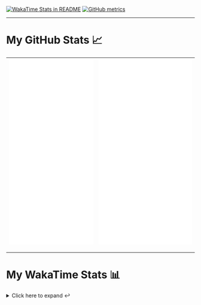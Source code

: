 [![WakaTime Stats in README](https://github.com/LOsioChico/LOsioChico/actions/workflows/waka.yml/badge.svg)](https://github.com/LOsioChico/LOsioChico/actions/workflows/waka.yml) [![GitHub metrics](https://github.com/LOsioChico/LOsioChico/actions/workflows/metrics.yml/badge.svg)](https://github.com/LOsioChico/LOsioChico/actions/workflows/metrics.yml)

---

# My GitHub Stats 📈

| ![](./assets/metrics.svg) | ![](./assets/metrics2.svg) |
| ------------------------- | -------------------------- |

---

# My WakaTime Stats 📊

<details>
<summary>Click here to expand ↩️</summary>
<br>

<!--START_SECTION:waka-->
![Code Time](http://img.shields.io/badge/Code%20Time-2%2C324%20hrs%2010%20mins-blue)

![Lines of code](https://img.shields.io/badge/From%20Hello%20World%20I%27ve%20Written-473.8%20thousand%20lines%20of%20code-blue)

**🐱 My GitHub Data** 

> 📦 713.7 kB Used in GitHub's Storage 
 > 
> 🏆 276 Contributions in the Year 2025
 > 
> 🚫 Not Opted to Hire
 > 
> 📜 29 Public Repositories 
 > 
> 🔑 35 Private Repositories 
 > 
**I'm a Night 🦉** 

```text
🌞 Morning                744 commits         ████░░░░░░░░░░░░░░░░░░░░░   15.10 % 
🌆 Daytime                1614 commits        ████████░░░░░░░░░░░░░░░░░   32.76 % 
🌃 Evening                1661 commits        ████████░░░░░░░░░░░░░░░░░   33.72 % 
🌙 Night                  907 commits         █████░░░░░░░░░░░░░░░░░░░░   18.41 % 
```
📅 **I'm Most Productive on Thursday** 

```text
Monday                   672 commits         ███░░░░░░░░░░░░░░░░░░░░░░   13.64 % 
Tuesday                  779 commits         ████░░░░░░░░░░░░░░░░░░░░░   15.81 % 
Wednesday                595 commits         ███░░░░░░░░░░░░░░░░░░░░░░   12.08 % 
Thursday                 926 commits         █████░░░░░░░░░░░░░░░░░░░░   18.80 % 
Friday                   741 commits         ████░░░░░░░░░░░░░░░░░░░░░   15.04 % 
Saturday                 764 commits         ████░░░░░░░░░░░░░░░░░░░░░   15.51 % 
Sunday                   449 commits         ██░░░░░░░░░░░░░░░░░░░░░░░   09.11 % 
```


📊 **This Week I Spent My Time On** 

```text
💬 Programming Languages: 
Scala                    1 hr 10 mins        █████████░░░░░░░░░░░░░░░░   35.56 % 
Other                    52 mins             ███████░░░░░░░░░░░░░░░░░░   26.34 % 
JSON                     47 mins             ██████░░░░░░░░░░░░░░░░░░░   23.72 % 
CSV                      11 mins             █░░░░░░░░░░░░░░░░░░░░░░░░   05.84 % 
Markdown                 10 mins             █░░░░░░░░░░░░░░░░░░░░░░░░   05.22 % 
```

**I Mostly Code in TypeScript** 

```text
TypeScript               33 repos            ████████████░░░░░░░░░░░░░   49.25 % 
Scala                    9 repos             ███░░░░░░░░░░░░░░░░░░░░░░   13.43 % 
JavaScript               7 repos             ███░░░░░░░░░░░░░░░░░░░░░░   10.45 % 
Astro                    5 repos             ██░░░░░░░░░░░░░░░░░░░░░░░   07.46 % 
CSS                      5 repos             ██░░░░░░░░░░░░░░░░░░░░░░░   07.46 % 
```




 Last Updated on 17/08/2025 01:19:34 UTC
<!--END_SECTION:waka-->

## </details>
